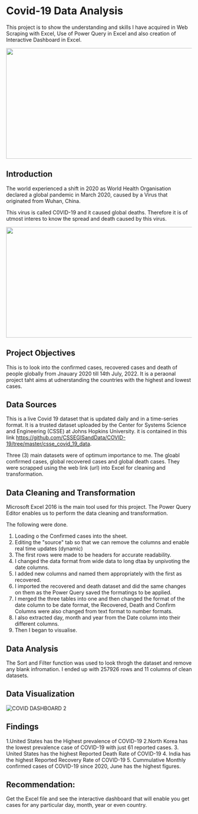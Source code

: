  # Covid-19 Data Analysis

This project is to show the understanding and skills I have acquired in Web Scraping with Excel, Use of Power Query in Excel and also creation of Interactive Dashboard in Excel.


<p align="center">
  <img width="600" height="300" src="https://user-images.githubusercontent.com/83390581/179336826-30b76278-726c-43ec-8527-ada2d85a1306.jpg">
</p>


## Introduction
The world experienced a shift in 2020 as World Health Organisation declared a global pandemic in March 2020, caused by a Virus that originated from Wuhan, China. 

This virus is called C0VID-19 and it caused global deaths. Therefore it is of utmost interes to know the spread and death caused by this virus.

<p align="center">
  <img width="600" height="300" src="https://user-images.githubusercontent.com/83390581/179337215-4e7573fb-e061-48d4-a7c9-da2f9de762a4.jpg">
</p>
   
## Project Objectives
This is to look into the confirmed cases, recovered cases and death of people globally from Jnauary 2020 till 14th July, 2022. It is a peraonal project taht aims at udnerstanding the countries with the highest and lowest cases.
## Data Sources
This is a live Covid 19 dataset that is updated daily and in a time-series format. It is a trusted dataset uploaded by the Center for Systems Science and Engineering (CSSE) at Johns Hopkins University. it is contained in this link https://github.com/CSSEGISandData/COVID-19/tree/master/csse_covid_19_data. 

Three (3)  main datasets were of optimum importance to me. The gloabl confirmed cases, global recovered cases and global death cases.  They were scrapped using the web link (url) into Excel for cleaning and transformation.
## Data Cleaning and Transformation
Microsoft Excel 2016 is the main tool used for this project.
The Power Query Editor enables us to perform the data cleaning and transformation.

The following were done.

1. Loading o the Confirmed cases into the sheet.
2. Editing the "source" tab so that we can remove the columns and enable real time updates (dynamic)
3. The first rows were made to be headers for accurate readability.
4. I changed the data format from wide data to long dtaa by unpivoting the date columns.
5. I added new columns and named them appropriately with the first as recovered.
6. I imported the recovered  and death dataset and did the same changes on them as the Power Query saved the formatings to be applied.
7. I merged the three tables into one and then changed the format of the date column to be date format, the Recovered, Death and Confirm Columns were also changed from text format to number formats.
8. I also extracted day, month and year from the Date column into their different columns.
9. Then I began to visualise.

## Data Analysis
The Sort and Filter function was used to look throgh the dataset and remove any blank infromation.
I ended up with 257926 rows and 11 columns of clean datasets.

## Data Visualization
![COVID DASHBOARD 2](https://user-images.githubusercontent.com/83390581/179336994-bfad31d3-5344-4c70-a0c3-179da701961c.jpg)


## Findings
1.United States has the Highest prevalence of COVID-19
2.North Korea has the lowest prevalence case of COVID-19 with just 61 reported cases.
3. United States has the highest Reported Death Rate of COVID-19
4. India has the highest Reported Recovery Rate of COVID-19
5. Cummulative Monthly  confirmed cases of COVID-19 since 2020, June has the highest figures.

## Recommendation:
Get the Excel file and see the interactive dashboard that will enable you get cases for any particular day, month, year or even country.


